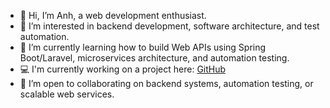 

- 👋 Hi, I’m Anh, a web development enthusiast.
- 👀 I’m interested in backend development, software architecture, and test automation.
- 🌱 I’m currently learning how to build Web APIs using Spring Boot/Laravel, microservices architecture, and automation testing.
- 💻 I'm currently working on a project here: [GitHub](https://github.com/s13e-org)
- 💞️ I’m open to collaborating on backend systems, automation testing, or scalable web services.


